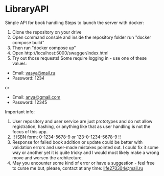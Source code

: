 # LibraryAPI
Simple API for book handling
Steps to launch the server with docker:
1) Clone the repository on your drive
2) Open command console and inside the repository folder run "docker compose build"
3) Then run "docker compose up"
4) Open http://localhost:5000/swagger/index.html
5) Try out those requests!
Some require logging in - use one of these values:
- Email: vasya@mail.ru 
- Password: 1234

or

- Email: anya@gmail.com
- Password: 12345

Important info:
1) User repository and user service are just prototypes and do not allow registration, hashing, or anything like that as user handling is not the focus of this app.
2) !! ISBN form: 0-1234-5678-9 or 123-0-1234-5678-9 !!
3) Response for failed book addition or update could be better with validation errors and user-made mistakes pointed out. I could fix it some way or another yet it is quite tricky and I would most likely make a wrong move and worsen the architecture.
4) May you encounter some kind of error or have a suggestion - feel free to curse me but, please, contact at any time: life270304@mail.ru
